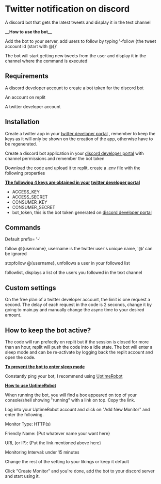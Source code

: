 # Twitter notification on discord
<p>A discord bot that gets the latest tweets and display it in the text channel</p>
<p><b>__How to use the bot__</b></p>
<p>Add the bot to your server, add users to follow by typing '-follow {the tweet account id (start with @)}'</p>
<p>The bot will start getting new tweets from the user and display it in the channel where the command is executed</p>

## Requirements
<p>A discord developer account to create a bot token for the discord bot</p>
<p>An account on replit</p>
<p>A twitter developer account</p>

## Installation
<p>Create a twitter app in your <a href='https://developers.twitter.com/'>twitter developer portal</a>
, remember to keep the keys as it will only be shown on the creation of the app, otherwise have to be regenerated.</p>
<p>Create a discord bot application in your <a href= 'https://discord.com/developers'>discord developer portal</a> with channel permissions and remember the bot token<p>
<p>Download the code and upload it to replit, create a .env file with the following properties</p>

<p><b><u>The following 4 keys are obtained in your</u> <a href='https://developers.twitter.com/'>twitter developer portal</a></b></p>
<ul>
<li>ACCESS_KEY</li>
<li>ACCESS_SECRET</li>
<li>CONSUMER_KEY</li>
<li>CONSUMER_SECRET</li>
<li>bot_token, this is the bot token generated on <a href= 'https://discord.com/developers'>discord developer portal</a></li>
</ul>

## Commands
<p>Default prefix= '-'</p>
<p>follow @{username}, username is the twitter user's unique name, '@' can be ignored</p>
<p>stopfollow @{username}, unfollows a user in your followed list</p>
<p>followlist, displays a list of the users you followed in the text channel</p>

## Custom settings
<p>On the free plan of a twitter developer account, the limit is one request a second. The delay of each request in the code is 2 seconds, change it by going to main.py and manually change the async time to your desired amount.</p>

## How to keep the bot active?
<p>The code will run prefectly on replit but if the session is closed for more than an hour, replit will push the code into a idle state. The bot will enter a sleep mode and can be re-activate by logging back the replit account and open the code.</p>
<p><b><u>To prevent the bot to enter sleep mode</u></b></p>
<p>Constantly ping your bot, I recommend using <a href=https://uptimerobot.com/>UptimeRobot</a></p>
<p><b><u>How to use UptimeRobot</u></b></p>
<p>When running the bot, you will find a box appeared on top of your console/shell showing "running" with a link on top. Copy the link.</p>
<p>Log into your UptimeRobot account and click on "Add New Monitor" and enter the following.</p>
<p>Monitor Type: HTTP(s)</p>
<p>Friendly Name: {Put whatever name your want here}</p>
<p>URL (or IP): {Put the link mentioned above here}</p>
<p>Monitoring Interval: under 15 minutes</p>
<p>Change the rest of the setting to your likings or keep it default</p>
<p>Click "Create Monitor" and you're done, add the bot to your discord server and start using it.</p>
